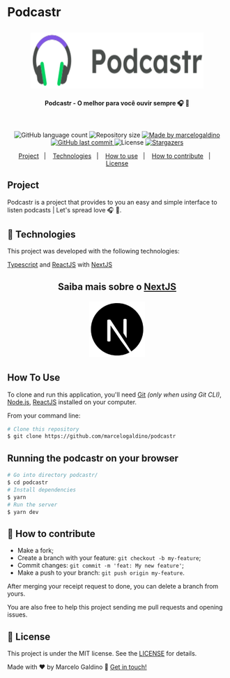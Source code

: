 # Podcastr

<h2 align="center">
<img width="396" height="128" src="./public/logo.svg"/>
</h2>

<h4 align="center"> 
	Podcastr - O melhor para você ouvir sempre 🎧 💜
</h4>

<br/>

<p align="center">
  <img alt="GitHub language count" src="https://img.shields.io/github/languages/count/marcelogaldino/podcastr?color=%2304D361">

  <img alt="Repository size" src="https://img.shields.io/github/repo-size/marcelogaldino/podcastr">
	
  <a href="https://www.linkedin.com/in/marcelogaldino/">
    <img alt="Made by marcelogaldino" src="https://img.shields.io/badge/made%20by-marcelogaldino-%2304D361">
  </a>

  <a href="https://github.com/marcelogaldino/podcastr/commits/master">
    <img alt="GitHub last commit" src="https://img.shields.io/github/last-commit/marcelogaldino/podcastr">
  </a>

  <img alt="License" src="https://img.shields.io/badge/license-MIT-brightgreen">
   <a href="https://github.com/marcelogaldino/podcastr/stargazers">
    <img alt="Stargazers" src="https://img.shields.io/github/stars/marcelogaldino/podcastr?style=social">
  </a>
</p>

<p align="center">
  <a href="#project">Project</a>&nbsp;&nbsp;&nbsp;|&nbsp;&nbsp;&nbsp;
  <a href="#rocket-Technologies">Technologies</a>&nbsp;&nbsp;&nbsp;|&nbsp;&nbsp;&nbsp;
  <!-- <a href="#try-it-now">How to use</a>&nbsp;&nbsp;&nbsp;|&nbsp;&nbsp;&nbsp; -->
  <a href="#how-to-use">How to use</a>&nbsp;&nbsp;&nbsp;|&nbsp;&nbsp;&nbsp;
  <a href="#-how-to-contribute">How to contribute</a>&nbsp;&nbsp;&nbsp;|&nbsp;&nbsp;&nbsp;
  <!-- <a href="#-backstage">Backstage</a>&nbsp;&nbsp;&nbsp;|&nbsp;&nbsp;&nbsp; -->
  <a href="#memo-license">License</a>
</p>

<!-- <p align="center">
  <img src="https://raw.githubusercontent.com/marcelogaldino/phonebook/main/src/assests/demo.gif" width="1024px"  alt="gif demo"> 
</p> -->

## Project

Podcastr is a project that provides to you an easy and simple interface to listen podcasts | Let's spread love 🎧 💜.

## :rocket: Technologies

This project was developed with the following technologies:

[Typescript][typescript] and [ReactJS][react] with [NextJS][next]

<h2 align="center">

Saiba mais sobre o [NextJS][next]

<a href="https://nextjs.org/"><img width="128" height="128" src="./public/next-logo.png"/></a>

</h2>

<!-- ## Try it now

Access the project [PhoneBook][netlify] to see how it works -->

## How To Use

To clone and run this application, you'll need [Git](https://git-scm.com) *(only when using Git CLI)*, [Node.js](https://nodejs.org/), [ReactJS](https://reactjs.org/) installed on your computer.

From your command line:

```bash
# Clone this repository
$ git clone https://github.com/marcelogaldino/podcastr
```

## Running the podcastr on your browser

```bash
# Go into directory podcastr/
$ cd podcastr
# Install dependencies
$ yarn
# Run the server
$ yarn dev
```

## 🤔 How to contribute

- Make a fork;
- Create a branch with your feature: `git checkout -b my-feature`;
- Commit changes: `git commit -m 'feat: My new feature'`;
- Make a push to your branch: `git push origin my-feature`.

After merging your receipt request to done, you can delete a branch from yours.

You are also free to help this project sending me pull requests and opening issues.

## :memo: License

This project is under the MIT license. See the [LICENSE](https://github.com/marcelogaldino/podcastr/blob/main/LICENSE) for details.


Made with ♥ by Marcelo Galdino :wave: [Get in touch!](https://www.linkedin.com/in/marcelogaldino/)

[typescript]: https://www.typescriptlang.org/
[react]: https://reactjs.org/
[next]: https://nextjs.org/
[netlify]: https://competent-curie-30b12f.netlify.app/
